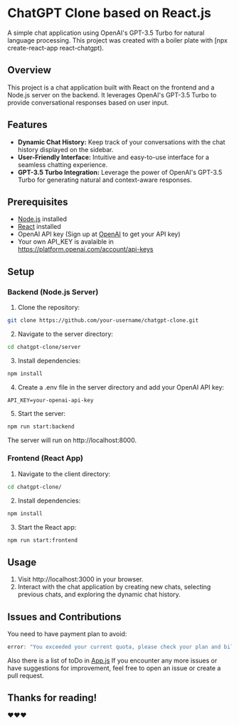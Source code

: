 # ChatGPT Clone based on React.js

A simple chat application using OpenAI's GPT-3.5 Turbo for natural language processing.
This project was created with a boiler plate with [npx create-react-app react-chatgpt).

## Overview
This project is a chat application built with React on the frontend and a Node.js server on the backend. It leverages OpenAI's GPT-3.5 Turbo to provide conversational responses based on user input.

## Features

- **Dynamic Chat History:** Keep track of your conversations with the chat history displayed on the sidebar.
- **User-Friendly Interface:** Intuitive and easy-to-use interface for a seamless chatting experience.
- **GPT-3.5 Turbo Integration:** Leverage the power of OpenAI's GPT-3.5 Turbo for generating natural and context-aware responses.

## Prerequisites

- [Node.js](https://nodejs.org/) installed
- [React](https://reactjs.org/) installed
- OpenAI API key (Sign up at [OpenAI](https://beta.openai.com/signup/) to get your API key)
- Your own API_KEY is avalaible in https://platform.openai.com/account/api-keys

## Setup

### Backend (Node.js Server)
1. Clone the repository:
```sh
git clone https://github.com/your-username/chatgpt-clone.git
```
2. Navigate to the server directory:
```bash
cd chatgpt-clone/server
```
3. Install dependencies:
```bash
npm install
```
4. Create a .env file in the server directory and add your OpenAI API key:
```env
API_KEY=your-openai-api-key
```
5. Start the server:
```bash
npm run start:backend
```
The server will run on http://localhost:8000.

### Frontend (React App)
1. Navigate to the client directory:
```bash
cd chatgpt-clone/
```
2. Install dependencies:
```bash
npm install
```
3. Start the React app:
```bash
npm run start:frontend
```

## Usage

1. Visit http://localhost:3000 in your browser.
2. Interact with the chat application by creating new chats, selecting previous chats, and exploring the dynamic chat history.

## Issues and Contributions
You need to have payment plan to avoid:
```javascript
error: "You exceeded your current quota, please check your plan and billing details."
```
Also there is a list of toDo in [App.js](./src/App.js)
If you encounter any more issues or have suggestions for improvement, feel free to open an issue or create a pull request.

## Thanks for reading!
:heart::heart::heart:
